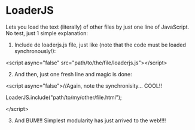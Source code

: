 LoaderJS
========

Lets you load the text (literally) of other files by just one line of 
JavaScript. No test, just 1 simple explanation:



1. Include de loaderjs.js file, just like 
(note that the code must be loaded synchronously!):

  \<script async="false" src="path/to/the/file/loaderjs.js">\</script>



2. And then, just one fresh line and magic is done:
  
  \<script async="false">//Again, note the synchronisity... COOL!!
  
  LoaderJS.include("path/to/my/other/file.html");
  
  \</script>



3. And BUM!!! Simplest modularity has just arrived to the web!!!!
